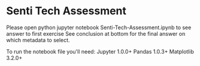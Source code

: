 # Senti Tech Assessment

Please open python jupyter notebook Senti-Tech-Assessment.ipynb to see answer to first exercise
See conclusion at bottom for the final answer on which metadata to select.

To run the notebook file you'll need:
Jupyter 1.0.0+
Pandas 1.0.3+
Matplotlib 3.2.0+
